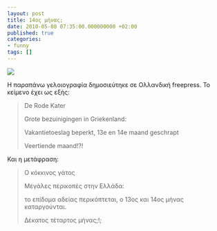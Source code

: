 ```yaml
---
layout: post
title: 14ος μήνας;
date: 2010-05-08 07:35:00.000000000 +02:00
published: true
categories:
- funny
tags: []
---
```


<img src="{{ site.baseurl }}/assets/2010/14-month-rode-kater.jpg" />

Η παραπάνω γελοιογραφία δημοσιεύτηκε σε Ολλανδική freepress. Το κείμενο έχει ως εξής:
<blockquote>
De Rode Kater

Grote bezuinigingen in Griekenland:

Vakantietoeslag beperkt, 13e en 14e maand geschrapt

Veertiende maand!?!</blockquote>

Και η μετάφραση:
<blockquote>
Ο κόκκινος γάτος

Μεγάλες περικοπές στην Ελλάδα:

το επίδομα αδείας περικόπτεται, ο 13ος και 14ος μήνας καταργούνται.

Δέκατος τέταρτος μήνας;!;</blockquote>
